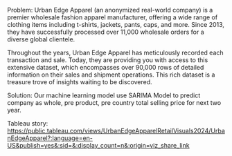 Problem: Urban Edge Apparel (an anonymized real-world company) is a premier wholesale fashion apparel manufacturer, offering a wide range of clothing items including t-shirts, jackets, pants, caps, and more. Since 2013, they have successfully processed over 11,000 wholesale orders for a diverse global clientele.

Throughout the years, Urban Edge Apparel has meticulously recorded each transaction and sale. Today, they are providing you with access to this extensive dataset, which encompasses over 90,000 rows of detailed information on their sales and shipment operations. This rich dataset is a treasure trove of insights waiting to be discovered.

Solution: Our machine learning model use SARIMA Model to predict company as whole, pre product, pre country total selling price for next two year.

Tableau story: https://public.tableau.com/views/UrbanEdgeApparelRetailVisuals2024/UrbanEdgeApparel?:language=en-US&publish=yes&:sid=&:display_count=n&:origin=viz_share_link
